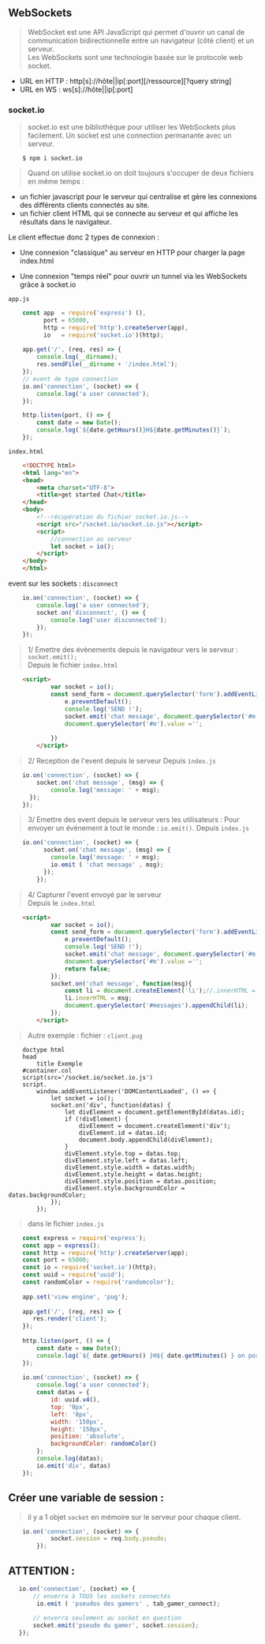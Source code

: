 WebSockets
---
> WebSocket est une API JavaScript qui  permet d'ouvrir un canal de communication bidirectionnelle
> entre un navigateur (côté client) et un serveur.    
> Les WebSockets sont une technologie basée sur le protocole web socket.

- URL en HTTP : http[s]://hôte||ip[:port][/ressource][?query string]
- URL en WS : ws[s]://hôte||ip[:port]   

### socket.io
> socket.io est une bibliothèque pour utiliser les WebSockets plus facilement.
> Un socket est une connection permanante avec un serveur.
````shell script
    $ npm i socket.io
````
> Quand on utilise socket.io on doit toujours s'occuper de deux fichiers en même temps : 
- un fichier javascript pour le serveur qui centralise et gère les connexions des différents clients connectés au site.
- un fichier client HTML qui se connecte au serveur et qui affiche les résultats dans le navigateur.   

Le client effectue donc 2 types de connexion :

-    Une connexion "classique" au serveur en HTTP pour charger la page index.html

-   Une connexion "temps réel" pour ouvrir un tunnel via les WebSockets grâce à socket.io

``app.js``
````javascript
    const app  = require('express') (),
          port = 65000,
          http = require('http').createServer(app),
          io   = require('socket.io')(http);
    
    app.get('/', (req, res) => {
        console.log(__dirname);
        res.sendFile(__dirname + '/index.html');
    });
    // event de type connection
    io.on('connection', (socket) => {
        console.log('a user connected');
    });

    http.listen(port, () => {
        const date = new Date();
        console.log(`${date.getHours()}H${date.getMinutes()}`);
    });
````
``index.html``
````html
    <!DOCTYPE html>
    <html lang="en">
    <head>
        <meta charset="UTF-8">
        <title>get started Chat</title>
    </head>
    <body>
        <!--récupération du fichier socket.io.js-->
        <script src="/socket.io/socket.io.js"></script>
        <script>
            //connection au serveur
            let socket = io();
        </script>
    </body>
    </html>
````

event sur les sockets : ```disconnect```
````javascript
    io.on('connection', (socket) => {
        console.log('a user connected');
        socket.on('disconnect', () => {
            console.log('user disconnected');
        });
    });
````

> 1/ Emettre des évènements depuis le navigateur vers le serveur : ``socket.emit();``   
Depuis le fichier ``index.html``
````html
    <script>
            var socket = io();
            const send_form = document.querySelector('form').addEventListener('submit', (e)=> {
                e.preventDefault();
                console.log('SEND !');
                socket.emit('chat message', document.querySelector('#m').value);
                document.querySelector('#m').value ='';
    
            })
        </script>
````

> 2/ Reception de l'event depuis le serveur 
Depuis ``ìndex.js``
````javascript
    io.on('connection', (socket) => {
        socket.on('chat message', (msg) => {
            console.log('message: ' + msg);
      });
    });
````

> 3/ Emettre des event depuis le serveur vers les utilisateurs :
Pour envoyer un événement à tout le monde : ``io.emit()``.
Depuis ``index.js``
````javascript
    io.on('connection', (socket) => {
          socket.on('chat message', (msg) => {
            console.log('message: ' + msg);
            io.emit ( 'chat message' , msg); 
          });
        });
````
> 4/ Capturer l'event envoyé par le serveur   
Depuis le ``index.html``
````html
    <script>
            var socket = io();
            const send_form = document.querySelector('form').addEventListener('submit', (e)=> {
                e.preventDefault();
                console.log('SEND !');
                socket.emit('chat message', document.querySelector('#m').value);
                document.querySelector('#m').value ='';
                return false;
            });
            socket.on('chat message', function(msg){
                const li = document.createElement('li');//.innerHTML = msg;
                li.innerHTML = msg;
                document.querySelector('#messages').appendChild(li);
            });
        </script>
````
> Autre exemple :
fichier : ``client.pug``

````jade
    doctype html
    head
        title Exemple
    #container.col
    script(src='/socket.io/socket.io.js')
    script.
        window.addEventListener('DOMContentLoaded', () => {
            let socket = io();
            socket.on('div', function(datas) {
                let divElement = document.getElementById(datas.id);
                if (!divElement) {
                    divElement = document.createElement('div');
                    divElement.id = datas.id;
                    document.body.appendChild(divElement);
                }
                divElement.style.top = datas.top;
                divElement.style.left = datas.left;
                divElement.style.width = datas.width;
                divElement.style.height = datas.height;
                divElement.style.position = datas.position;
                divElement.style.backgroundColor = datas.backgroundColor;
            });
        });
````

> dans le fichier ``index.js``
````javascript
    const express = require('express');
    const app = express();
    const http = require('http').createServer(app);
    const port = 65000;
    const io = require('socket.io')(http);
    const uuid = require('uuid');
    const randomColor = require('randomcolor');
    
    app.set('view engine', 'pug');
    
    app.get('/', (req, res) => {
       res.render('client');
    });
    
    http.listen(port, () => {
        const date = new Date();
        console.log(`${ date.getHours() }H${ date.getMinutes() } on port : ${ port }`);
    });
    
    io.on('connection', (socket) => {
        console.log('a user connected');
        const datas = {
            id: uuid.v4(),
            top: '0px',
            left: '0px',
            width: '150px',
            height: '150px',
            position: 'absolute',
            backgroundColor: randomColor()
        };
        console.log(datas);
        io.emit('div', datas)
    });
````

Créer une variable de session :
---

> il y a 1 objet ``socket`` en mémoire sur le serveur pour chaque client.
````javascript
    io.on('connection', (socket) => {
            socket.session = req.body.pseudo;
        });
````

ATTENTION :
---
 ````javascript
    io.on('connection', (socket) => {
        // enverra à TOUS les sockets connectés
         io.emit ( 'pseudos des gamers' , tab_gamer_connect);
    
        // enverra seulement au socket en question 
        socket.emit('pseudo du gamer', socket.session);
    });
 ````